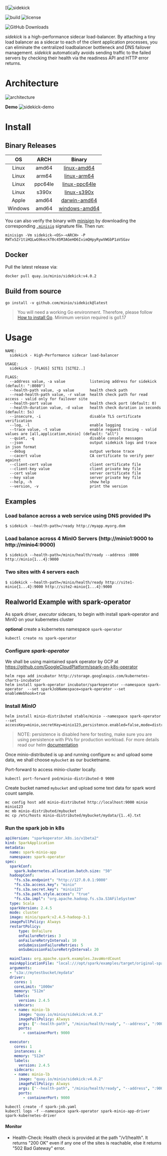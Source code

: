 [I![sidekick](https://raw.githubusercontent.com/minio/sidekick/master/sidekick_logo.png)

![build](https://github.com/minio/sidekick/workflows/Go/badge.svg) ![license](https://img.shields.io/badge/license-AGPL%20V3-blue)

![GitHub Downloads][gh-downloads]

*sidekick* is a high-performance sidecar load-balancer. By attaching a tiny load balancer as a sidecar to each of the client application processes, you can eliminate the centralized loadbalancer bottleneck and DNS failover management. *sidekick* automatically avoids sending traffic to the failed servers by checking their health via the readiness API and HTTP error returns.

# Architecture
![architecture](https://raw.githubusercontent.com/minio/sidekick/master/arch_sidekick.png)

**Demo** ![sidekick-demo](https://raw.githubusercontent.com/minio/sidekick/master/sidekick-demo.gif)

# Install

## Binary Releases

| OS      | ARCH    | Binary                                                                                                 |
|:-------:|:-------:|:------------------------------------------------------------------------------------------------------:|
| Linux   | amd64   | [linux-amd64](https://github.com/minio/sidekick/releases/latest/download/sidekick-linux-amd64)         |
| Linux   | arm64   | [linux-arm64](https://github.com/minio/sidekick/releases/latest/download/sidekick-linux-arm64)         |
| Linux   | ppc64le | [linux-ppc64le](https://github.com/minio/sidekick/releases/latest/download/sidekick-linux-ppc64le)     |
| Linux   | s390x   | [linux-s390x](https://github.com/minio/sidekick/releases/latest/download/sidekick-linux-s390x)         |
| Apple   | amd64   | [darwin-amd64](https://github.com/minio/sidekick/releases/latest/download/sidekick-darwin-amd64)       |
| Windows | amd64   | [windows-amd64](https://github.com/minio/sidekick/releases/latest/download/sidekick-windows-amd64.exe) |

You can also verify the binary with [minisign](https://jedisct1.github.io/minisign/) by downloading the corresponding [`.minisig`](https://github.com/minio/sidekick/releases/latest) signature file. Then run:
```
minisign -Vm sidekick-<OS>-<ARCH> -P RWTx5Zr1tiHQLwG9keckT0c45M3AGeHD6IvimQHpyRywVWGbP1aVSGav
```

## Docker

Pull the latest release via:
```
docker pull quay.io/minio/sidekick:v4.0.2
```

## Build from source

```
go install -v github.com/minio/sidekick@latest
```

> You will need a working Go environment. Therefore, please follow [How to install Go](https://golang.org/doc/install).
> Minimum version required is go1.17

# Usage

```
NAME:
  sidekick - High-Performance sidecar load-balancer

USAGE:
  sidekick - [FLAGS] SITE1 [SITE2..]

FLAGS:
  --address value, -a value           listening address for sidekick (default: ":8080")
  --health-path value, -p value       health check path
  --read-health-path value, -r value  health check path for read access - valid only for failover site
  --health-port value                 health check port (default: 0)
  --health-duration value, -d value   health check duration in seconds (default: 5s)
  --insecure, -i                      disable TLS certificate verification
  --log, -l                           enable logging
  --trace value, -t value             enable request tracing - valid values are [all,application,minio] (default: "all")
  --quiet, -q                         disable console messages
  --json                              output sidekick logs and trace in json format
  --debug                             output verbose trace
  --cacert value                      CA certificate to verify peer against
  --client-cert value                 client certificate file
  --client-key value                  client private key file
  --cert value                        server certificate file
  --key value                         server private key file
  --help, -h                          show help
  --version, -v                       print the version
```

## Examples

### Load balance across a web service using DNS provided IPs
```
$ sidekick --health-path=/ready http://myapp.myorg.dom
```

### Load balance across 4 MinIO Servers (http://minio1:9000 to http://minio4:9000)
```
$ sidekick --health-path=/minio/health/ready --address :8000 http://minio{1...4}:9000
```

### Two sites with 4 servers each
```
$ sidekick --health-path=/minio/health/ready http://site1-minio{1...4}:9000 http://site2-minio{1...4}:9000
```

## Realworld Example with spark-operator

As spark *driver*, *executor* sidecars, to begin with install spark-operator and MinIO on your kubernetes cluster

**optional** create a kubernetes namespace `spark-operator`
```
kubectl create ns spark-operator
```

### Configure *spark-operator*

We shall be using maintained spark operator by GCP at https://github.com/GoogleCloudPlatform/spark-on-k8s-operator

```
helm repo add incubator http://storage.googleapis.com/kubernetes-charts-incubator
helm install spark-operator incubator/sparkoperator --namespace spark-operator  --set sparkJobNamespace=spark-operator --set enableWebhook=true
```

### Install *MinIO*
```
helm install minio-distributed stable/minio --namespace spark-operator --set accessKey=minio,secretKey=minio123,persistence.enabled=false,mode=distributed
```

> NOTE: persistence is disabled here for testing, make sure you are using persistence with PVs for production workload.
> For more details read our helm [documentation](https://github.com/helm/charts/tree/master/stable/minio)

Once minio-distributed is up and running configure `mc` and upload some data, we shall choose `mybucket` as our bucketname.

Port-forward to access minio-cluster locally.
```
kubectl port-forward pod/minio-distributed-0 9000
```

Create bucket named `mybucket` and upload some text data for spark word count sample.
```
mc config host add minio-distributed http://localhost:9000 minio minio123
mc mb minio-distributed/mybucket
mc cp /etc/hosts minio-distributed/mybucket/mydata/{1..4}.txt
```

### Run the spark job in k8s

```yml
apiVersion: "sparkoperator.k8s.io/v1beta2"
kind: SparkApplication
metadata:
  name: spark-minio-app
  namespace: spark-operator
spec:
  sparkConf:
    spark.kubernetes.allocation.batch.size: "50"
  hadoopConf:
    "fs.s3a.endpoint": "http://127.0.0.1:9000"
    "fs.s3a.access.key": "minio"
    "fs.s3a.secret.key": "minio123"
    "fs.s3a.path.style.access": "true"
    "fs.s3a.impl": "org.apache.hadoop.fs.s3a.S3AFileSystem"
  type: Scala
  sparkVersion: 2.4.5
  mode: cluster
  image: minio/spark:v2.4.5-hadoop-3.1
  imagePullPolicy: Always
  restartPolicy:
      type: OnFailure
      onFailureRetries: 3
      onFailureRetryInterval: 10
      onSubmissionFailureRetries: 5
      onSubmissionFailureRetryInterval: 20

  mainClass: org.apache.spark.examples.JavaWordCount
  mainApplicationFile: "local:///opt/spark/examples/target/original-spark-examples_2.11-2.4.6-SNAPSHOT.jar"
  arguments:
  - "s3a://mytestbucket/mydata"
  driver:
    cores: 1
    coreLimit: "1000m"
    memory: "512m"
    labels:
      version: 2.4.5
    sidecars:
    - name: minio-lb
      image: "quay.io/minio/sidekick:v4.0.2"
      imagePullPolicy: Always
      args: ["--health-path", "/minio/health/ready", "--address", ":9000", "http://minio-distributed-{0...3}.minio-distributed-svc.spark-operator.svc.cluster.local:9000"]
      ports:
        - containerPort: 9000

  executor:
    cores: 1
    instances: 4
    memory: "512m"
    labels:
      version: 2.4.5
    sidecars:
    - name: minio-lb
      image: "quay.io/minio/sidekick:v4.0.2"
      imagePullPolicy: Always
      args: ["--health-path", "/minio/health/ready", "--address", ":9000", "http://minio-distributed-{0...3}.minio-distributed-svc.spark-operator.svc.cluster.local:9000"]
      ports:
        - containerPort: 9000
```

```
kubectl create -f spark-job.yaml
kubectl logs -f --namespace spark-operator spark-minio-app-driver spark-kubernetes-driver
```

#### Monitor

- Health-Check: Health check is provided at the path "/v1/health". It returns "200 OK" even if any one of the sites is reachable, else it returns "502 Bad Gateway" error.

[gh-downloads]: https://img.shields.io/github/downloads/minio/sidekick/total?color=pink&label=GitHub%20Downloads
